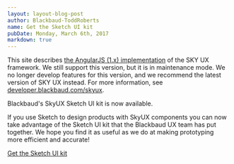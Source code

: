 ```yaml
---
layout: layout-blog-post
author: Blackbaud-ToddRoberts
name: Get the Sketch UI kit
pubDate: Monday, March 6th, 2017
markdown: true
---
```


<bb-alert bb-alert-type="warning">This site describes <a href="https://angularjs.org/">the AngularJS (1.x) implementation</a> of the SKY UX framework. We still support this version, but it is in maintenance mode. We no longer develop features for this version, and we recommend the latest version of SKY UX instead. For more information, see <a href="https://developer.blackbaud.com/skyux">developer.blackbaud.com/skyux</a>.</bb-alert>


Blackbaud's SkyUX Sketch UI kit is now available. 

<!-- more -->

If you use Sketch to design products with SkyUX components you can now take advantage of the Sketch UI kit that the Blackbaud UX team has put together. We hope you find it as useful as we do at making prototyping more efficient and accurate!

[Get the Sketch UI kit](../../design/downloads)

